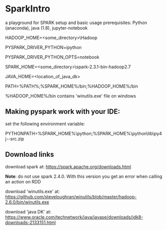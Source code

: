 # SparkIntro
a playground for SPARK setup and basic usage
prerequisites: Python (anaconda), java (1.8), jupyter-notebook

HADOOP_HOME=<some_directory>\Hadoop

PYSPARK_DRIVER_PYTHON=ipython

PYSPARK_DRIVER_PYTHON_OPTS=notebook

SPARK_HOME=<some_directory>\spark-2.3.1-bin-hadoop2.7

JAVA_HOME=<location_of_java_dk>

PATH=%PATH%;%SPARK_HOME%/bin;%HADOOP_HOME%/bin

%HADOOP_HOME%/bin contains 'winutils.exe' file on windows

## Making pyspark work with your IDE:

set the following environment variable:

PYTHONPATH=%SPARK_HOME%\python;%SPARK_HOME%\python\lib\py4j-<version>-src.zip

## Download links
download spark at:
https://spark.apache.org/downloads.html

**Note**: do not use spark 2.4.0. With this version you get an error when calling an action on RDD

download 'winutils.exe' at:
https://github.com/steveloughran/winutils/blob/master/hadoop-2.6.0/bin/winutils.exe

download 'java DK' at:
https://www.oracle.com/technetwork/java/javase/downloads/jdk8-downloads-2133151.html
